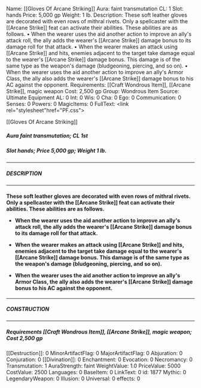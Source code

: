 Name: [[Gloves Of Arcane Striking]]
Aura: faint transmutation
CL: 1
Slot: hands
Price: 5,000 gp
Weight: 1 lb.
Description: These soft leather gloves are decorated with even rows of mithral rivets. Only a spellcaster with the [[Arcane Strike]] feat can activate their abilities. These abilities are as follows. • When the wearer uses the aid another action to improve an ally's attack roll, the ally adds the wearer's [[Arcane Strike]] damage bonus to its damage roll for that attack. • When the wearer makes an attack using [[Arcane Strike]] and hits, enemies adjacent to the target take damage equal to the wearer's [[Arcane Strike]] damage bonus. This damage is of the same type as the weapon's damage (bludgeoning, piercing, and so on). • When the wearer uses the aid another action to improve an ally's Armor Class, the ally also adds the wearer's [[Arcane Strike]] damage bonus to his AC against the opponent.
Requirements: [[Craft Wondrous Item]], [[Arcane Strike]], magic weapon
Cost: 2,500 gp
Group: Wondrous Item
Source: Ultimate Equipment
AL: 0
Int: 0
Wis: 0
Cha: 0
Ego: 0
Communication: 0
Senses: 0
Powers: 0
MagicItems: 0
FullText: <link rel="stylesheet"href="PF.css"><div class="heading"><p class="alignleft">[[Gloves Of Arcane Striking]]</p><div style="clear: both;"></div></div><div><h5><b>Aura </b>faint transmutation; <b>CL </b>1st</h5><h5><b>Slot </b>hands; <b>Price </b>5,000 gp; <b>Weight </b>1 lb.</h5></div><hr/><div><h5><b>DESCRIPTION</b></h5></div><hr/><div><h4><p>These soft leather gloves are decorated with even rows of mithral rivets. Only a spellcaster with the [[Arcane Strike]] feat can activate their abilities. These abilities are as follows. </p><p><ul><li> When the wearer uses the aid another action to improve an ally's attack roll, the ally adds the wearer's [[Arcane Strike]] damage bonus to its damage roll for that attack. </p><p><li> When the wearer makes an attack using [[Arcane Strike]] and hits, enemies adjacent to the target take damage equal to the wearer's [[Arcane Strike]] damage bonus. This damage is of the same type as the weapon's damage (bludgeoning, piercing, and so on). </p><p><li> When the wearer uses the aid another action to improve an ally's Armor Class, the ally also adds the wearer's [[Arcane Strike]] damage bonus to his AC against the opponent.</ul></p></h4></div><hr/><div><h5><b>CONSTRUCTION</b></h5></div><hr/><div><h5><b>Requirements </b>[[Craft Wondrous Item]], [[Arcane Strike]], <i>magic weapon</i>; <b>Cost </b>2,500 gp</h5></div>
[[Destruction]]: 0
MinorArtifactFlag: 0
MajorArtifactFlag: 0
Abjuration: 0
Conjuration: 0
[[Divination]]: 0
Enchantment: 0
Evocation: 0
Necromancy: 0
Transmutation: 1
AuraStrength: faint
WeightValue: 1.0
PriceValue: 5000
CostValue: 2500
Languages: 0
BaseItem: 0
LinkText: 0
id: 1877
Mythic: 0
LegendaryWeapon: 0
Illusion: 0
Universal: 0
effects: 0
